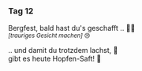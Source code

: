 ### Tag 12

Bergfest, bald hast du's geschafft .. 🚵‍♀️  
<small>_[trauriges Gesicht machen]_ 😢</small>  
  
.. und damit du trotzdem lachst, 🤣  
gibt es heute Hopfen-Saft! 🍺
